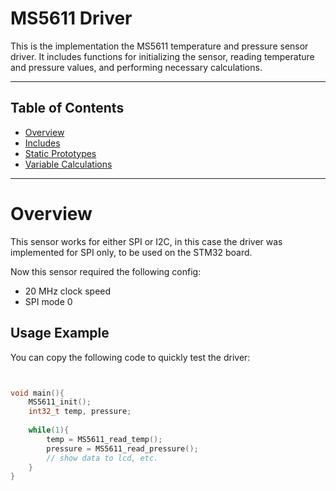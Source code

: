 # MS5611 Driver

This is the implementation the MS5611 temperature and pressure sensor driver. It includes functions for initializing the sensor, reading temperature and pressure values, and performing necessary calculations.

---

## Table of Contents
- [Overview](#Overview)
- [Includes](MS5611-driver.md#includes)
- [Static Prototypes](MS5611-driver.md#static-prototypes)
- [Variable Calculations](MS5611-driver.md#variable-calculations)

---


# Overview

This sensor works for either SPI or I2C, in this case the driver was implemented for SPI only, to be used on the STM32 board.

Now this sensor required the following config:

- 20 MHz clock speed
- SPI mode 0

## Usage Example

You can copy the following code to quickly test the driver:

```c


void main(){
    MS5611_init();
    int32_t temp, pressure;
    
    while(1){
        temp = MS5611_read_temp();
        pressure = MS5611_read_pressure();
        // show data to lcd, etc.
    }
}

```